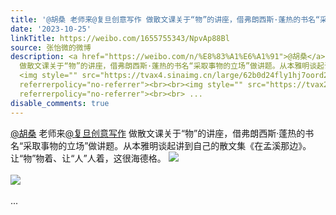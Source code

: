 ```yaml
---
title: '@胡桑 老师来@复旦创意写作 做散文课关于“物”的讲座，借弗朗西斯·蓬热的书名“采取事物的立场”做讲题。从本雅明谈起讲到自己的散文集《在孟溪那边》。让“物...'
date: '2023-10-25'
linkTitle: https://weibo.com/1655755343/NpvAp88Bl
source: 张怡微的微博
description: <a href="https://weibo.com/n/%E8%83%A1%E6%A1%91">@胡桑</a> 老师来<a href="https://weibo.com/n/%E5%A4%8D%E6%97%A6%E5%88%9B%E6%84%8F%E5%86%99%E4%BD%9C">@复旦创意写作</a>
  做散文课关于“物”的讲座，借弗朗西斯·蓬热的书名“采取事物的立场”做讲题。从本雅明谈起讲到自己的散文集《在孟溪那边》。让“物”物着、让“人”人着，这很海德格。
  <img style="" src="https://tvax4.sinaimg.cn/large/62b0d24fly1hj7oord2x1j20u0140qbc.jpg"
  referrerpolicy="no-referrer"><br><br><img style="" src="https://tvax2.sinaimg.cn/large/62b0d24fly1hj7oont8ydj21410u0457.jpg"
  referrerpolicy="no-referrer"><br><br> ...
disable_comments: true
---
```

<a href="https://weibo.com/n/%E8%83%A1%E6%A1%91">@胡桑</a> 老师来<a href="https://weibo.com/n/%E5%A4%8D%E6%97%A6%E5%88%9B%E6%84%8F%E5%86%99%E4%BD%9C">@复旦创意写作</a> 做散文课关于“物”的讲座，借弗朗西斯·蓬热的书名“采取事物的立场”做讲题。从本雅明谈起讲到自己的散文集《在孟溪那边》。让“物”物着、让“人”人着，这很海德格。 <img style="" src="https://tvax4.sinaimg.cn/large/62b0d24fly1hj7oord2x1j20u0140qbc.jpg" referrerpolicy="no-referrer"><br><br><img style="" src="https://tvax2.sinaimg.cn/large/62b0d24fly1hj7oont8ydj21410u0457.jpg" referrerpolicy="no-referrer"><br><br> ...